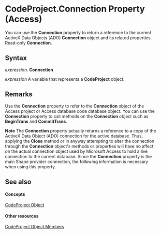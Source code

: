 
# CodeProject.Connection Property (Access)

You can use the  **Connection** property to return a reference to the current ActiveX Data Objects (ADO) **Connection** object and its related properties. Read-only **Connection**.


## Syntax

 _expression_. **Connection**

 _expression_ A variable that represents a **CodeProject** object.


## Remarks

Use the  **Connection** property to refer to the **Connection** object of the Access project or Access database code database object. You can use the **Connection** property to call methods on the **Connection** object such as **BeginTrans** and **CommitTrans**.


 **Note**  The  **Connection** property actually returns a reference to a copy of the ActiveX Data Object (ADO) connection for the active database. Thus, applying the **Close** method or in anyway attempting to alter the connection through the **Connection** object's methods or properties will have no affect on the actual connection object used by Microsoft Access to hold a live connection to the current database. Since the **Connection** property is the main Shape provider connection, the following information is necessary when using this property.


## See also


#### Concepts


[CodeProject Object](70b71f57-df23-2cf7-23f5-147053a8ec26.md)
#### Other resources


[CodeProject Object Members](cd3b6b70-8312-2f2f-0f4d-7679d8bea9f5.md)
